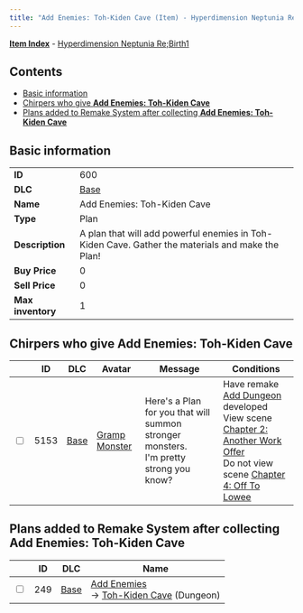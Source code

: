 ```yaml
---
title: "Add Enemies: Toh-Kiden Cave (Item) - Hyperdimension Neptunia Re;Birth1"
---
```


[**Item Index**](/neptunia/rb1/item/index.html) - [Hyperdimension Neptunia Re;Birth1](/neptunia/rb1)

## Contents

- [Basic information](#basic-information)
- [Chirpers who give **Add Enemies: Toh-Kiden Cave**](#chirpers-who-give-add-enemies-toh-kiden-cave)
- [Plans added to Remake System after collecting **Add Enemies: Toh-Kiden Cave**](#plans-added-to-remake-system-after-collecting-add-enemies-toh-kiden-cave)

## Basic information

|   |   |
| -- | -- |
| **ID** | 600 |
| **DLC** | [Base](/neptunia/rb1/dlc/1-base.html) |
| **Name** | Add Enemies: Toh-Kiden Cave |
| **Type** | Plan |
| **Description** | A plan that will add powerful enemies in Toh-Kiden Cave. Gather the materials and make the Plan! |
| **Buy Price** | 0 |
| **Sell Price** | 0 |
| **Max inventory** | 1 |


## Chirpers who give **Add Enemies: Toh-Kiden Cave**

|    | ID | DLC | Avatar | Message | Conditions |
| -- | -- | --- | ------ | ------- | ---------- |
| <input type="checkbox" id="rb1-chirper-event-1-5153" class="trackbox" /> | 5153 | [Base](/neptunia/rb1/dlc/1-base.html) | [Gramp Monster](/neptunia/rb1/undefined/1-243-gramp-monster.html) | Here's a Plan for you that will summon stronger monsters.<br />I'm pretty strong you know? | Have remake [Add Dungeon](/neptunia/rb1/remake/1-212-add-dungeon.html) developed<br />View scene [Chapter 2: Another Work Offer](/neptunia/rb1/scene/1-221-chapter-2-another-work-offer.html)<br />Do not view scene [Chapter 4: Off To Lowee](/neptunia/rb1/scene/1-401-chapter-4-off-to-lowee.html) |


## Plans added to Remake System after collecting **Add Enemies: Toh-Kiden Cave**

|    | ID | DLC | Name |
| -- | -- | --- | ---- |
| <input type="checkbox" id="rb1-remake-1-249" class="trackbox" /> | 249 | [Base](/neptunia/rb1/dlc/1-base.html) | [Add Enemies](/neptunia/rb1/remake/1-249-add-enemies.html)<br /> → [Toh-Kiden Cave](/neptunia/rb1/dungeon/1-104-toh-kiden-cave.html) (Dungeon) |
